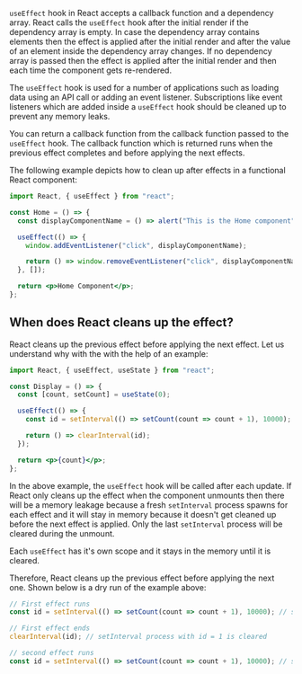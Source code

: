 `useEffect` hook in React accepts a callback function and a dependency array.
React calls the `useEffect` hook after the initial render if the dependency
array is empty. In case the dependency array contains elements then the effect
is applied after the initial render and after the value of an element inside the
dependency array changes. If no dependency array is passed then the effect is
applied after the initial render and then each time the component gets
re-rendered.

The `useEffect` hook is used for a number of applications such as loading data
using an API call or adding an event listener. Subscriptions like event
listeners which are added inside a `useEffect` hook should be cleaned up to
prevent any memory leaks.

You can return a callback function from the callback function passed to the
`useEffect` hook. The callback function which is returned runs when the previous
effect completes and before applying the next effects.

The following example depicts how to clean up after effects in a functional
React component:

```jsx
import React, { useEffect } from "react";

const Home = () => {
  const displayComponentName = () => alert("This is the Home component");

  useEffect(() => {
    window.addEventListener("click", displayComponentName);

    return () => window.removeEventListener("click", displayComponentName);
  }, []);

  return <p>Home Component</p>;
};
```

## When does React cleans up the effect?

React cleans up the previous effect before applying the next effect. Let us
understand why with the with the help of an example:

```jsx
import React, { useEffect, useState } from "react";

const Display = () => {
  const [count, setCount] = useState(0);

  useEffect(() => {
    const id = setInterval(() => setCount(count => count + 1), 10000);

    return () => clearInterval(id);
  });

  return <p>{count}</p>;
};
```

In the above example, the `useEffect` hook will be called after each update. If
React only cleans up the effect when the component unmounts then there will be a
memory leakage because a fresh `setInterval` process spawns for each effect and
it will stay in memory because it doesn't get cleaned up before the next effect
is applied. Only the last `setInterval` process will be cleared during the
unmount.

Each `useEffect` has it's own scope and it stays in the memory until it is
cleared.

Therefore, React cleans up the previous effect before applying the next one.
Shown below is a dry run of the example above:

```javascript
// First effect runs
const id = setInterval(() => setCount(count => count + 1), 10000); // setInterval with id = 1 runs.

// First effect ends
clearInterval(id); // setInterval process with id = 1 is cleared

// second effect runs
const id = setInterval(() => setCount(count => count + 1), 10000); // setInterval with id = 2 runs.
```
